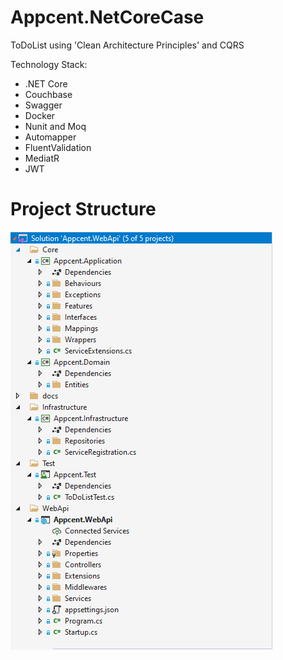 # Appcent.NetCoreCase

 ToDoList using 'Clean Architecture Principles' and CQRS

Technology Stack:
- .NET Core
- Couchbase
- Swagger
- Docker
- Nunit and Moq
- Automapper
- FluentValidation
- MediatR
- JWT

# Project Structure

![Project Structure](./doc/images/project_layers.PNG)
